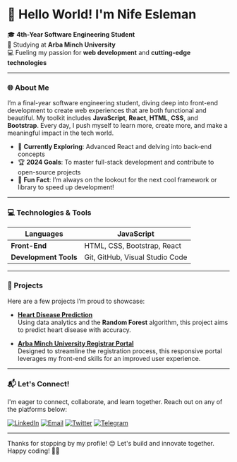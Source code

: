 # 👋 Hello World! I'm Nife Esleman

🎓 **4th-Year Software Engineering Student**  
📍 Studying at **Arba Minch University**  
💻 Fueling my passion for **web development** and **cutting-edge technologies**

---

### 🌐 About Me
I’m a final-year software engineering student, diving deep into front-end development to create web experiences that are both functional and beautiful. My toolkit includes **JavaScript**, **React**, **HTML**, **CSS**, and **Bootstrap**. Every day, I push myself to learn more, create more, and make a meaningful impact in the tech world.

- 🌱 **Currently Exploring**: Advanced React and delving into back-end concepts
- 🏆 **2024 Goals**: To master full-stack development and contribute to open-source projects
- 🎉 **Fun Fact**: I’m always on the lookout for the next cool framework or library to speed up development!

---

### 💻 Technologies & Tools
| **Languages**           | JavaScript                          |
|--------------------------|-------------------------------------|
| **Front-End**            | HTML, CSS, Bootstrap, React        |
| **Development Tools**    | Git, GitHub, Visual Studio Code    |

---

### 🚀 Projects
Here are a few projects I’m proud to showcase:

- **[Heart Disease Prediction](https://github.com/yourusername/heart-disease-prediction)**  
   Using data analytics and the **Random Forest** algorithm, this project aims to predict heart disease with accuracy.

- **[Arba Minch University Registrar Portal](https://github.com/yourusername/amu-registrar-portal)**  
   Designed to streamline the registration process, this responsive portal leverages my front-end skills for an improved user experience.

---

### 📬 Let's Connect!
I'm eager to connect, collaborate, and learn together. Reach out on any of the platforms below:

[![LinkedIn](https://img.shields.io/badge/LinkedIn-blue?style=for-the-badge&logo=linkedin&labelColor=blue)](https://linkedin.com/in/your-profile)
[![Email](https://img.shields.io/badge/Email-D14836?style=for-the-badge&logo=gmail&logoColor=white)](mailto:nifeeleman@gmail.com)
[![Twitter](https://img.shields.io/badge/Twitter-1DA1F2?style=for-the-badge&logo=twitter&logoColor=white)](https://twitter.com/nifeesleman)
[![Telegram](https://img.shields.io/badge/Telegram-0088cc?style=for-the-badge&logo=telegram&logoColor=white)](https://t.me/nifeesleman)

---

Thanks for stopping by my profile! 😊 Let's build and innovate together. Happy coding! 🚀✨
